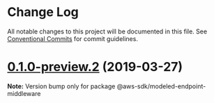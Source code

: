# Change Log

All notable changes to this project will be documented in this file.
See [Conventional Commits](https://conventionalcommits.org) for commit guidelines.

# [0.1.0-preview.2](https://github.com/aws/aws-sdk-js-v3/compare/@aws-sdk/modeled-endpoint-middleware@0.1.0-preview.1...@aws-sdk/modeled-endpoint-middleware@0.1.0-preview.2) (2019-03-27)

**Note:** Version bump only for package @aws-sdk/modeled-endpoint-middleware
